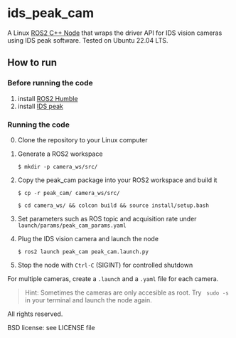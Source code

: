 # ids_peak_cam

A Linux [ROS2 C++ Node](https://wiki.ros.org/peak_cam) that wraps the driver API for IDS vision cameras using IDS peak software. Tested on Ubuntu 22.04 LTS.

## How to run

### Before running the code

1. install [ROS2 Humble](https://docs.ros.org/en/humble/Installation.html)
2. install [IDS peak](https://de.ids-imaging.com/download-vision-lin64.html)

### Running the code

0. Clone the repository to your Linux computer

1. Generate a ROS2 workspace

    `$ mkdir -p camera_ws/src/` 

1. Copy the peak_cam package into your ROS2 workspace and build it
    
    `$ cp -r peak_cam/ camera_ws/src/`
    
    `$ cd camera_ws/ && colcon build && source install/setup.bash`

2. Set parameters such as ROS topic and acquisition rate under `launch/params/peak_cam_params.yaml`

3. Plug the IDS vision camera and launch the node 

    `$ ros2 launch peak_cam peak_cam.launch.py`
    
4. Stop the node with `Ctrl-C` (SIGINT) for controlled shutdown 

For multiple cameras, create a `.launch` and a `.yaml` file for each camera.

> Hint: Sometimes the cameras are only accesible as root. Try ` sudo -s` in your terminal and launch the node again.


All rights reserved.

BSD license: see LICENSE file
